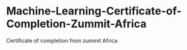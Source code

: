 # Machine-Learning-Certificate-of-Completion-Zummit-Africa
Certificate of completion from zummit Africa
